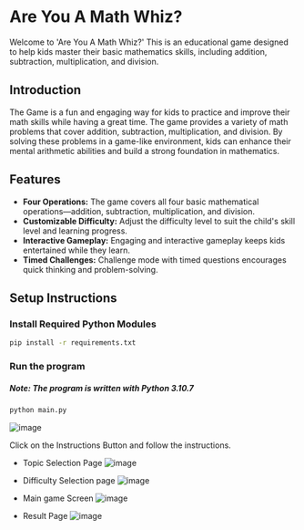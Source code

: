 # Are You A Math Whiz?
Welcome to 'Are You A Math Whiz?' This is an educational game designed to help kids master their basic mathematics skills, including addition, subtraction, multiplication, and division.

## Introduction
The Game is a fun and engaging way for kids to practice and improve their math skills while having a great time. The game provides a variety of math problems that cover addition, subtraction, multiplication, and division. By solving these problems in a game-like environment, kids can enhance their mental arithmetic abilities and build a strong foundation in mathematics.


## Features

- **Four Operations:** The game covers all four basic mathematical operations—addition, subtraction, multiplication, and division.
- **Customizable Difficulty:** Adjust the difficulty level to suit the child's skill level and learning progress.
- **Interactive Gameplay:** Engaging and interactive gameplay keeps kids entertained while they learn.
- **Timed Challenges:** Challenge mode with timed questions encourages quick thinking and problem-solving.

## Setup Instructions

### Install Required Python Modules

```bash
pip install -r requirements.txt
```
### Run the program
##### Note: The program is written with Python 3.10.7

```bash
python main.py
```

![image](https://github.com/abnakore/Pygame/blob/main/Are_you_a_math_whiz/datas/sample.PNG, "Are you a math whiz home page")

Click on the Instructions Button and follow the instructions.

- Topic Selection Page
![image](https://github.com/abnakore/Pygame/blob/main/Are_you_a_math_whiz/datas/sample1.PNG, "Are you a math whiz page")

- Difficulty Selection page
![image](https://github.com/abnakore/Pygame/blob/main/Are_you_a_math_whiz/datas/sample2.PNG, "Are you a math whiz page")

- Main game Screen
![image](https://github.com/abnakore/Pygame/blob/main/Are_you_a_math_whiz/datas/sample3.PNG, "Are you a math whiz page")

- Result Page
![image](https://github.com/abnakore/Pygame/blob/main/Are_you_a_math_whiz/datas/sample4.PNG, "Are you a math whiz page")